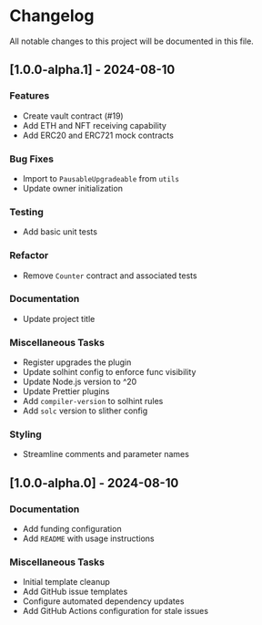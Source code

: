 # Changelog

All notable changes to this project will be documented in this file.

## [1.0.0-alpha.1] - 2024-08-10

### Features

- Create vault contract (#19)
- Add ETH and NFT receiving capability
- Add ERC20 and ERC721 mock contracts

### Bug Fixes

- Import to `PausableUpgradeable` from `utils`
- Update owner initialization

### Testing

- Add basic unit tests

### Refactor

- Remove `Counter` contract and associated tests

### Documentation

- Update project title

### Miscellaneous Tasks

- Register upgrades the plugin
- Update solhint config to enforce func visibility
- Update Node.js version to ^20
- Update Prettier plugins
- Add `compiler-version` to solhint rules
- Add `solc` version to slither config

### Styling

- Streamline comments and parameter names

## [1.0.0-alpha.0] - 2024-08-10

### Documentation

- Add funding configuration
- Add `README` with usage instructions

### Miscellaneous Tasks

- Initial template cleanup
- Add GitHub issue templates
- Configure automated dependency updates
- Add GitHub Actions configuration for stale issues

<!-- generated by git-cliff -->
